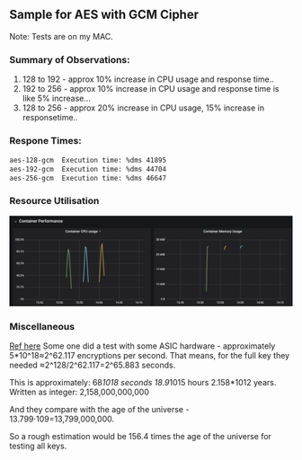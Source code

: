 ## Sample for AES with GCM Cipher

Note: Tests are on my MAC.

### Summary of Observations:
1. 128 to 192 - approx 10% increase in CPU usage and response time..
2. 192 to 256 - approx 10% increase in CPU usage and response time is like 5% increase...
3. 128 to 256 - approx 20% increase in CPU usage, 15% increase in responsetime..

### Respone Times:
```
aes-128-gcm  Execution time: %dms 41895
aes-192-gcm  Execution time: %dms 44704
aes-256-gcm  Execution time: %dms 46647
```

### Resource Utilisation
![Resource Usage](images/resourceUsage.png?raw=true "Resource Utilisation During Test")

### Miscellaneous
[Ref here](https://crypto.stackexchange.com/a/48669/75235)
Some one did a test with some ASIC hardware - approximately 5*10^18≈2^62.117 encryptions per second. That means, for the full key they needed ≈2^128/2^62.117=2^65.883 seconds. 

This is approximately:
68*1018 seconds
18.9*1015 hours
2.158*1012 years. Written as integer: 2,158,000,000,000

And they compare with the age of the universe - 13.799⋅109=13,799,000,000.

So a rough estimation would be 156.4 times the age of the universe for testing all keys.

